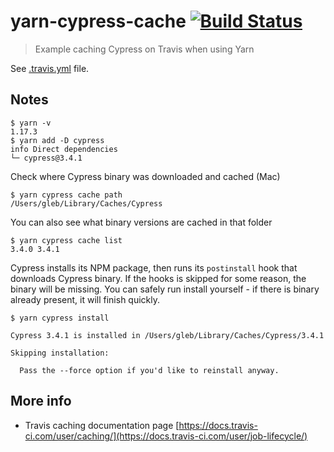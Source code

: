 # yarn-cypress-cache [![Build Status](https://travis-ci.org/bahmutov/yarn-cypress-cache.svg?branch=master)](https://travis-ci.org/bahmutov/yarn-cypress-cache)
> Example caching Cypress on Travis when using Yarn

See [.travis.yml](.travis.yml) file.

## Notes

```shell
$ yarn -v
1.17.3
$ yarn add -D cypress
info Direct dependencies
└─ cypress@3.4.1
```

Check where Cypress binary was downloaded and cached (Mac)

```shell
$ yarn cypress cache path
/Users/gleb/Library/Caches/Cypress
```

You can also see what binary versions are cached in that folder

```shell
$ yarn cypress cache list
3.4.0 3.4.1
```

Cypress installs its NPM package, then runs its `postinstall` hook that downloads Cypress binary. If the hooks is skipped for some reason, the binary will be missing. You can safely run install yourself - if there is binary already present, it will finish quickly.

```shell
$ yarn cypress install

Cypress 3.4.1 is installed in /Users/gleb/Library/Caches/Cypress/3.4.1

Skipping installation:

  Pass the --force option if you'd like to reinstall anyway.
```

## More info

- Travis caching documentation page [https://docs.travis-ci.com/user/caching/](https://docs.travis-ci.com/user/job-lifecycle/)
